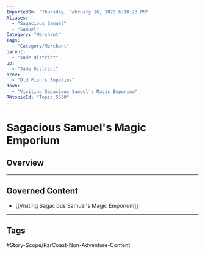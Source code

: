 ```yaml
---
ImportedOn: "Thursday, February 16, 2023 6:10:23 PM"
Aliases:
  - "Sagacious Samuel"
  - "Samuel"
Category: "Merchant"
Tags:
  - "Category/Merchant"
parent:
  - "Jade District"
up:
  - "Jade District"
prev:
  - "Old Fish's Supplies"
down:
  - "Visiting Sagacious Samuel's Magic Emporium"
RWtopicId: "Topic_5530"
---
```

# Sagacious Samuel's Magic Emporium
## Overview
---
## Governed Content
- [[Visiting Sagacious Samuel's Magic Emporium]]


---
## Tags
#Story-Scope/RzrCoast-Non-Adventure-Content

